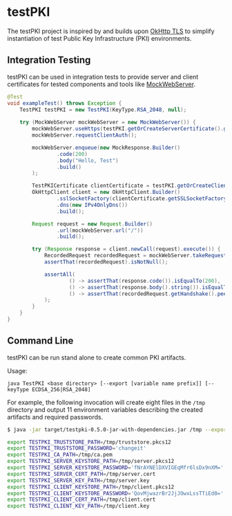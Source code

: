 # testPKI

The testPKI project is inspired by and builds upon [OkHttp TLS](https://github.com/square/okhttp/tree/master/okhttp-tls)
to simplify instantiation of test Public Key Infrastructure (PKI) environments.

## Integration Testing

testPKI can be used in integration tests to provide server and client certificates for
tested components and tools like [MockWebServer](https://github.com/square/okhttp/tree/master/mockwebserver).

```java
@Test
void exampleTest() throws Exception {
    TestPKI testPKI = new TestPKI(KeyType.RSA_2048, null);
    
    try (MockWebServer mockWebServer = new MockWebServer()) {
        mockWebServer.useHttps(testPKI.getOrCreateServerCertificate().getSSLSocketFactory());
        mockWebServer.requestClientAuth();

        mockWebServer.enqueue(new MockResponse.Builder()
                .code(200)
                .body("Hello, Test")
                .build()
        );

        TestPKICertificate clientCertificate = testPKI.getOrCreateClientCertificate();
        OkHttpClient client = new OkHttpClient.Builder()
                .sslSocketFactory(clientCertificate.getSSLSocketFactory(), clientCertificate.getTrustManager())
                .dns(new IPv4OnlyDns())
                .build();

        Request request = new Request.Builder()
                .url(mockWebServer.url("/"))
                .build();

        try (Response response = client.newCall(request).execute()) {
            RecordedRequest recordedRequest = mockWebServer.takeRequest(1, SECONDS);
            assertThat(recordedRequest).isNotNull();

            assertAll(
                    () -> assertThat(response.code()).isEqualTo(200),
                    () -> assertThat(response.body().string()).isEqualTo("Hello, Test"),
                    () -> assertThat(recordedRequest.getHandshake().peerPrincipal().toString()).startsWith("CN=client")
            );
        }
    }
}
```

## Command Line

testPKI can be run stand alone to create common PKI artifacts.

Usage:
```
java TestPKI <base directory> [--export [variable name prefix]] [--keyType ECDSA_256|RSA_2048]
```

For example, the following invocation will create eight files in the `/tmp` directory and output 11
environment variables describing the created artifacts and required passwords.

```bash
$ java -jar target/testpki-0.5.0-jar-with-dependencies.jar /tmp --export TESTPKI
```

```bash
export TESTPKI_TRUSTSTORE_PATH=/tmp/truststore.pkcs12
export TESTPKI_TRUSTSTORE_PASSWORD='changeit'
export TESTPKI_CA_PATH=/tmp/ca.pem
export TESTPKI_SERVER_KEYSTORE_PATH=/tmp/server.pkcs12
export TESTPKI_SERVER_KEYSTORE_PASSWORD='fNrAYNElDXVIGEqMfr6lsDx9nXM='
export TESTPKI_SERVER_CERT_PATH=/tmp/server.cert
export TESTPKI_SERVER_KEY_PATH=/tmp/server.key
export TESTPKI_CLIENT_KEYSTORE_PATH=/tmp/client.pkcs12
export TESTPKI_CLIENT_KEYSTORE_PASSWORD='QovMjwazrBr2JjJOwxLssTTiEd0='
export TESTPKI_CLIENT_CERT_PATH=/tmp/client.cert
export TESTPKI_CLIENT_KEY_PATH=/tmp/client.key
```
